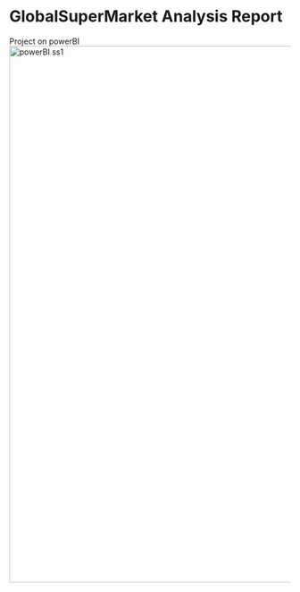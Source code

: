 # GlobalSuperMarket Analysis Report
Project on powerBI
<img width="960" alt="powerBI ss1" src="https://github.com/user-attachments/assets/c7ace6cb-0fc2-465f-a095-98e3e1bb6bee">
